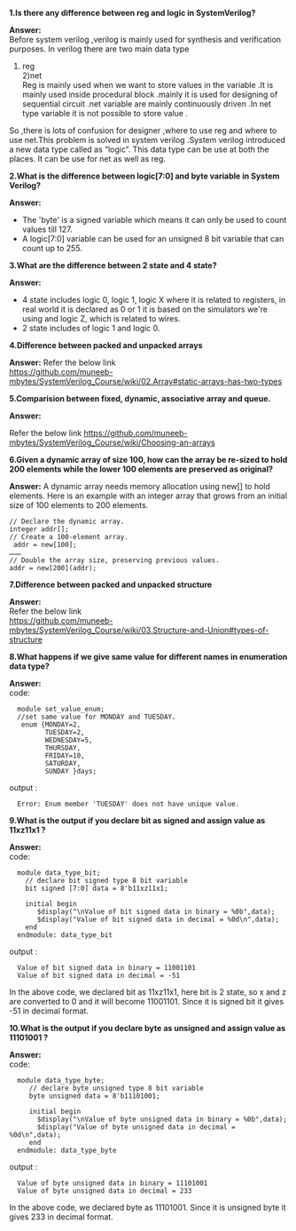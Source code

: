 ****1.Is there any difference between reg and logic in SystemVerilog?****

**Answer:**  
Before system verilog ,verilog is mainly used for synthesis and verification purposes. In verilog there are two main data type   
 1) reg  
 2)net   
Reg is mainly used when we want to store values in the variable .It is mainly used inside procedural block .mainly it is used for designing of sequential circuit .net variable are mainly continuously driven .In net type variable it is not possible to store value .

So ,there is lots of confusion for designer ,where to use reg and where to use net.This problem is solved in system verilog .System verilog introduced a new data type called as “logic”. This data type can be use at both the places. It can be use for net as well as reg.

**2.What is the difference between logic[7:0] and byte variable in System Verilog?**

**Answer:**
* The 'byte' is a signed variable which means it can only be used to count values till 127.
* A logic[7:0] variable can be used for an unsigned 8 bit variable that can count up to 255.  

**3.What are the difference between 2 state and 4 state?**

**Answer:**
* 4 state includes logic 0, logic 1, logic X where it is related to registers, in real world it is declared as 0 or 1 it is based on the simulators we're using and logic Z, which is related to wires.  
* 2 state includes of logic 1 and logic 0.

**4.Difference between packed and unpacked arrays**

**Answer:**
Refer the below link  
https://github.com/muneeb-mbytes/SystemVerilog_Course/wiki/02.Array#static-arrays-has-two-types

**5.Comparision between fixed, dynamic, associative array and queue.**

**Answer:**

Refer the below link 
https://github.com/muneeb-mbytes/SystemVerilog_Course/wiki/Choosing-an-arrays

**6.Given a dynamic array of size 100, how can the array be re-sized to hold 200 elements while the lower 100 elements are preserved as original?**

**Answer:**
A dynamic array needs memory allocation using new[] to hold elements. Here is an example with an integer array that grows from an initial size of 100 elements to 200 elements.
   
    // Declare the dynamic array.
    integer addr[]; 
    // Create a 100-element array.
     addr = new[100]; 
    ………
    // Double the array size, preserving previous values.
    addr = new[200](addr);

**7.Difference between packed and unpacked structure**

**Answer:**  
Refer the below link  
https://github.com/muneeb-mbytes/SystemVerilog_Course/wiki/03.Structure-and-Union#types-of-structure

**8.What happens if we give same value for different names in enumeration data type?**

**Answer:**   
code:
      
      module set_value_enum;    
      //set same value for MONDAY and TUESDAY.  
       enum {MONDAY=2, 
             TUESDAY=2, 
             WEDNESDAY=5, 
             THURSDAY, 
             FRIDAY=10, 
             SATURDAY, 
             SUNDAY }days;


output :       

      Error: Enum member 'TUESDAY' does not have unique value.



**9.What is the output if you declare bit as signed and assign value as 11xz11x1 ?**

**Answer:**   
code:   

      module data_type_bit;   
        // declare bit signed type 8 bit variable 
        bit signed [7:0] data = 8'b11xz11x1;   

        initial begin
           $display("\nValue of bit signed data in binary = %0b",data);
           $display("Value of bit signed data in decimal = %0d\n",data);
        end
      endmodule: data_type_bit


output :   

      Value of bit signed data in binary = 11001101
      Value of bit signed data in decimal = -51

In the above code, we declared bit as 11xz11x1, here bit is 2 state, so x and z are converted to 0 and it will become 11001101. Since it is signed bit it gives -51 in decimal format. 




**10.What is the output if you declare byte as unsigned and assign value as 11101001 ?**

**Answer:**   
code: 

      module data_type_byte;   
         // declare byte unsigned type 8 bit variable 
         byte unsigned data = 8'b11101001;

         initial begin
           $display("\nValue of byte unsigned data in binary = %0b",data);
           $display("Value of byte unsigned data in decimal = %0d\n",data);
         end
      endmodule: data_type_byte


output :   

      Value of byte unsigned data in binary = 11101001
      Value of byte unsigned data in decimal = 233


In the above code, we declared byte as 11101001. Since it is unsigned byte it gives 233 in decimal format.